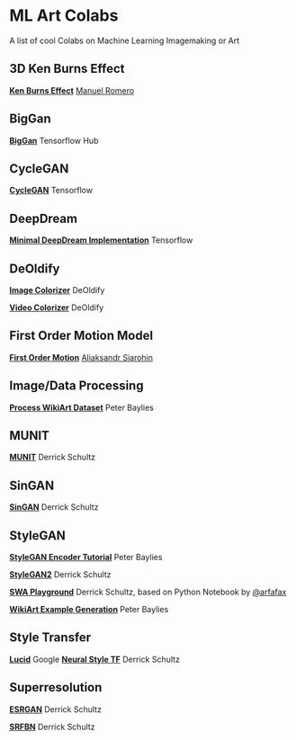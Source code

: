 # ML Art Colabs
A list of cool Colabs on Machine Learning Imagemaking or Art 

## 3D Ken Burns Effect
[**Ken Burns Effect**](https://colab.research.google.com/drive/1hxx4iSuAOyeI2gCL54vQkpEuBVrIv1hY) [Manuel Romero](https://github.com/mrm8488/)

## BigGan
[**BigGan**](https://colab.research.google.com/github/tensorflow/hub/blob/master/examples/colab/biggan_generation_with_tf_hub.ipynb) Tensorflow Hub

## CycleGAN
[**CycleGAN**](https://colab.research.google.com/github/tensorflow/docs/blob/master/site/en/tutorials/generative/cyclegan.ipynb#scrollTo=ITZuApL56Mny) Tensorflow 

## DeepDream
[**Minimal DeepDream Implementation**](https://colab.research.google.com/github/tensorflow/docs/blob/master/site/en/tutorials/generative/deepdream.ipynb) Tensorflow

## DeOldify
[**Image Colorizer**](https://colab.research.google.com/github/jantic/DeOldify/blob/master/ImageColorizerColab.ipynb) DeOldify

[**Video Colorizer**](https://colab.research.google.com/github/jantic/DeOldify/blob/master/VideoColorizerColab.ipynb) DeOldify

## First Order Motion Model
[**First Order Motion**](https://colab.research.google.com/github/AliaksandrSiarohin/first-order-model/blob/master/demo.ipynb#scrollTo=UCMFMJV7K-ag) [Aliaksandr Siarohin](https://github.com/AliaksandrSiarohin)

## Image/Data Processing
[**Process WikiArt Dataset**](https://github.com/pbaylies/stylegan2/blob/master/Process%20WikiArt%20Dataset.ipynb) Peter Baylies

## MUNIT
[**MUNIT**](https://github.com/dvschultz/MUNIT/blob/master/MUNIT.ipynb) Derrick Schultz

## SinGAN
[**SinGAN**](https://github.com/dvschultz/ai/blob/master/SinGAN.ipynb) Derrick Schultz

## StyleGAN
[**StyleGAN Encoder Tutorial**](https://github.com/pbaylies/stylegan2/blob/master/StyleGAN_Encoder_Tutorial.ipynb) Peter Baylies

[**StyleGAN2**](https://github.com/dvschultz/ai/blob/master/StyleGAN2.ipynb) Derrick Schultz

[**SWA Playground**](https://github.com/dvschultz/ai/blob/master/SWA_playground.ipynb) Derrick Schultz, based on Python Notebook by [@arfafax](https://github.com/arfafax/StyleGAN2_experiments/blob/master/StyleGAN2%20Network%20Interpolation.ipynb)

[**WikiArt Example Generation**](https://github.com/pbaylies/stylegan2/blob/master/WikiArt%20Example%20Generation.ipynb) Peter Baylies

## Style Transfer
[**Lucid**](https://colab.research.google.com/github/tensorflow/lucid/blob/master/notebooks/differentiable-parameterizations/style_transfer_2d.ipynb) Google
[**Neural Style TF**](https://github.com/dvschultz/ai/blob/master/neural_style_tf.ipynb) Derrick Schultz

## Superresolution
[**ESRGAN**](https://github.com/dvschultz/ESRGAN/blob/master/ESRGAN.ipynb) Derrick Schultz

[**SRFBN**](https://github.com/dvschultz/SRFBN_CVPR19/blob/master/SRFBN.ipynb) Derrick Schultz
